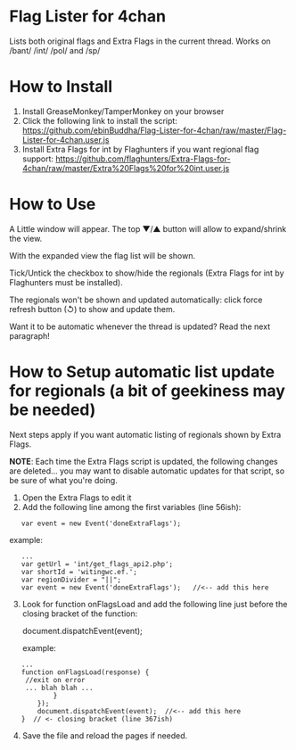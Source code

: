 # Flag Lister for 4chan
Lists both original flags and Extra Flags in the current thread.
Works on /bant/ /int/ /pol/ and /sp/

# How to Install
1. Install GreaseMonkey/TamperMonkey on your browser
2. Click the following link to install the script:
   https://github.com/ebinBuddha/Flag-Lister-for-4chan/raw/master/Flag-Lister-for-4chan.user.js
3. Install Extra Flags for int by Flaghunters if you want regional flag support:
   https://github.com/flaghunters/Extra-Flags-for-4chan/raw/master/Extra%20Flags%20for%20int.user.js
   
# How to Use
A Little window will appear. The top ▼/▲ button will allow to expand/shrink the view.

With the expanded view the flag list will be shown.

Tick/Untick the checkbox to show/hide the regionals (Extra Flags for int by Flaghunters must be installed).

The regionals won't be shown and updated automatically:
  click force refresh button (↺) to show and update them.
  
Want it to be automatic whenever the thread is updated? Read the next paragraph!

# How to Setup automatic list update for regionals (a bit of geekiness may be needed)
Next steps apply if you want automatic listing of regionals shown by Extra Flags.

**NOTE**: Each time the Extra Flags script is updated, the following changes are deleted...
   you may want to disable automatic updates for that script, so be sure of what you're doing.
   
1. Open the Extra Flags to edit it
2. Add the following line among the first variables (line 56ish):
```
   var event = new Event('doneExtraFlags');
```
   
   example:
   
```
   ...
   var getUrl = 'int/get_flags_api2.php';
   var shortId = 'witingwc.ef.';
   var regionDivider = "||";
   var event = new Event('doneExtraFlags');   //<-- add this here
```
   
3. Look for function onFlagsLoad and add the following line just before the closing bracket of the function:

   document.dispatchEvent(event);
   
   example:
   
```
   ...
   function onFlagsLoad(response) {
    //exit on error
	... blah blah ...
           }
       });
	   document.dispatchEvent(event);  //<-- add this here
   }  // <- closing bracket (line 367ish)
```
   
4. Save the file and reload the pages if needed.